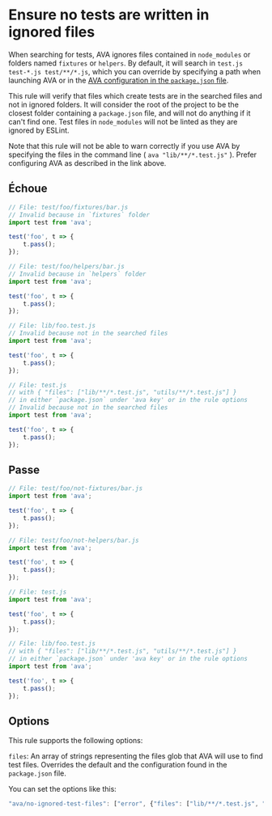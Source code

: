 # Ensure no tests are written in ignored files

When searching for tests, AVA ignores files contained in `node_modules` or folders named `fixtures` or `helpers`. By default, it will search in `test.js test-*.js test/**/*.js`, which you can override by specifying a path when launching AVA or in the [AVA configuration in the `package.json` file](https://github.com/sindresorhus/ava#configuration).

This rule will verify that files which create tests are in the searched files and not in ignored folders. It will consider the root of the project to be the closest folder containing a `package.json` file, and will not do anything if it can't find one. Test files in `node_modules` will not be linted as they are ignored by ESLint.

Note that this rule will not be able to warn correctly if you use AVA by specifying the files in the command line ( `ava "lib/**/*.test.js"` ). Prefer configuring AVA as described in the link above.

## Échoue

```js
// File: test/foo/fixtures/bar.js
// Invalid because in `fixtures` folder
import test from 'ava';

test('foo', t => {
	t.pass();
});

// File: test/foo/helpers/bar.js
// Invalid because in `helpers` folder
import test from 'ava';

test('foo', t => {
	t.pass();
});

// File: lib/foo.test.js
// Invalid because not in the searched files
import test from 'ava';

test('foo', t => {
	t.pass();
});

// File: test.js
// with { "files": ["lib/**/*.test.js", "utils/**/*.test.js"] }
// in either `package.json` under 'ava key' or in the rule options
// Invalid because not in the searched files
import test from 'ava';

test('foo', t => {
	t.pass();
});
```


## Passe

```js
// File: test/foo/not-fixtures/bar.js
import test from 'ava';

test('foo', t => {
	t.pass();
});

// File: test/foo/not-helpers/bar.js
import test from 'ava';

test('foo', t => {
	t.pass();
});

// File: test.js
import test from 'ava';

test('foo', t => {
	t.pass();
});

// File: lib/foo.test.js
// with { "files": ["lib/**/*.test.js", "utils/**/*.test.js"] }
// in either `package.json` under 'ava key' or in the rule options
import test from 'ava';

test('foo', t => {
	t.pass();
});
```

## Options

This rule supports the following options:

`files`: An array of strings representing the files glob that AVA will use to find test files. Overrides the default and the configuration found in the `package.json` file.

You can set the options like this:

```js
"ava/no-ignored-test-files": ["error", {"files": ["lib/**/*.test.js", "utils/**/*.test.js"]}]
```
